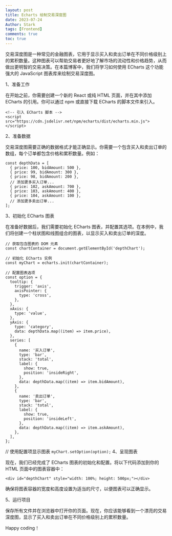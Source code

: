 ```yaml
---
layout: post
title: Echarts 绘制交易深度图
date: 2023-07-24
Author: Stark 
tags: [Frontend]
comments: true
toc: true
---
```


交易深度图是一种常见的金融图表，它用于显示买入和卖出订单在不同价格级别上的累积数量。这种图表可以帮助交易者更好地了解市场的流动性和价格趋势，从而做出更明智的交易决策。在本篇博客中，我们将学习如何使用 ECharts 这个功能强大的 JavaScript 图表库来绘制交易深度图。

1、准备工作

在开始之前，你需要创建一个新的 React 或纯 HTML 页面，并在其中添加 ECharts 的引用。你可以通过 npm 或直接下载 ECharts 的脚本文件来引入。

```
<!-- 引入 ECharts 脚本 -->
<script src="https://cdn.jsdelivr.net/npm/echarts/dist/echarts.min.js"></script>
```
2、准备数据

交易深度图需要正确的数据格式才能正确显示。你需要一个包含买入和卖出订单的数组，每个订单都包含价格和累积数量。例如：

```
const depthData = [
  { price: 100, bidAmount: 500 },
  { price: 99, bidAmount: 300 },
  { price: 98, bidAmount: 200 },
  // 添加更多买入订单...
  { price: 102, askAmount: 700 },
  { price: 103, askAmount: 400 },
  { price: 104, askAmount: 100 },
  // 添加更多卖出订单...
];
```
3、初始化 ECharts 图表

在准备好数据后，我们需要初始化 ECharts 图表，并配置其选项。在本例中，我们将创建一个柱状图和线图组合的图表，以显示买入和卖出订单的深度。

```
// 获取包含图表的 DOM 元素
const chartContainer = document.getElementById('depthChart');

// 初始化 ECharts 实例
const myChart = echarts.init(chartContainer);

// 配置图表选项
const option = {
  tooltip: {
    trigger: 'axis',
    axisPointer: {
      type: 'cross',
    },
  },
  xAxis: {
    type: 'value',
  },
  yAxis: {
    type: 'category',
    data: depthData.map((item) => item.price),
  },
  series: [
    {
      name: '买入订单',
      type: 'bar',
      stack: 'total',
      label: {
        show: true,
        position: 'insideRight',
      },
      data: depthData.map((item) => item.bidAmount),
    },
    {
      name: '卖出订单',
      type: 'bar',
      stack: 'total',
      label: {
        show: true,
        position: 'insideLeft',
      },
      data: depthData.map((item) => item.askAmount),
    },
  ],
};
```

// 使用配置项显示图表
`myChart.setOption(option);`
4、呈现图表

现在，我们已经完成了 ECharts 图表的初始化和配置。将以下代码添加到你的 HTML 页面中的图表容器中：

```
<div id="depthChart" style="width: 100%; height: 500px;"></div>
```
确保将图表容器的宽度和高度设置为适当的尺寸，以便图表可以正确显示。

5、运行项目

保存所有文件并在浏览器中打开你的页面。现在，你应该能够看到一个漂亮的交易深度图，显示了买入和卖出订单在不同价格级别上的累积数量。

Happy coding！





